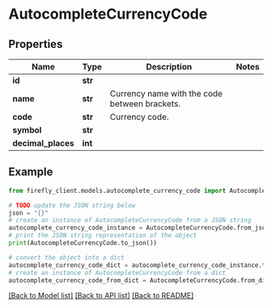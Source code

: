 # AutocompleteCurrencyCode


## Properties

Name | Type | Description | Notes
------------ | ------------- | ------------- | -------------
**id** | **str** |  | 
**name** | **str** | Currency name with the code between brackets. | 
**code** | **str** | Currency code. | 
**symbol** | **str** |  | 
**decimal_places** | **int** |  | 

## Example

```python
from firefly_client.models.autocomplete_currency_code import AutocompleteCurrencyCode

# TODO update the JSON string below
json = "{}"
# create an instance of AutocompleteCurrencyCode from a JSON string
autocomplete_currency_code_instance = AutocompleteCurrencyCode.from_json(json)
# print the JSON string representation of the object
print(AutocompleteCurrencyCode.to_json())

# convert the object into a dict
autocomplete_currency_code_dict = autocomplete_currency_code_instance.to_dict()
# create an instance of AutocompleteCurrencyCode from a dict
autocomplete_currency_code_from_dict = AutocompleteCurrencyCode.from_dict(autocomplete_currency_code_dict)
```
[[Back to Model list]](../README.md#documentation-for-models) [[Back to API list]](../README.md#documentation-for-api-endpoints) [[Back to README]](../README.md)


